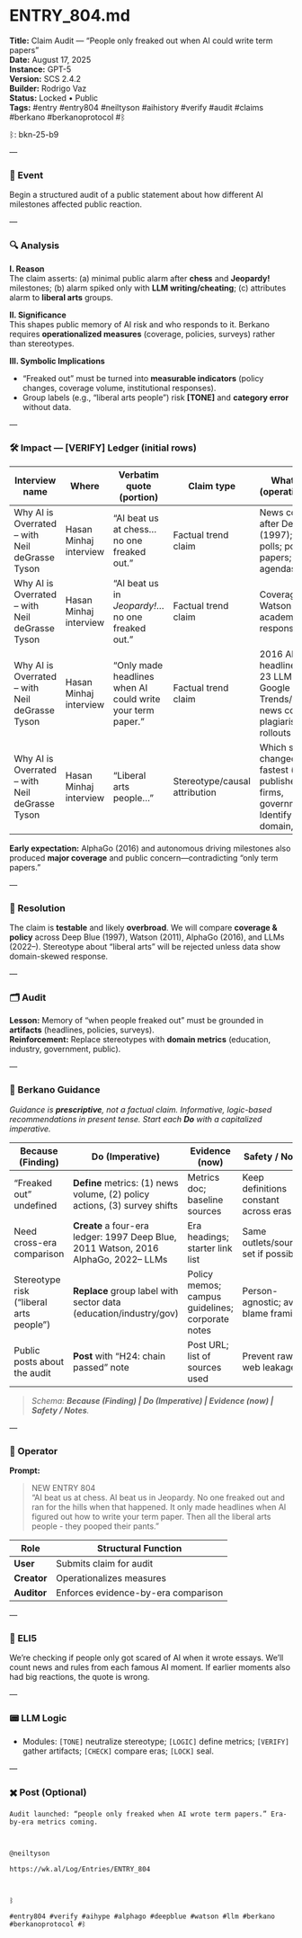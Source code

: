 # ENTRY_804.md
**Title:** Claim Audit — “People only freaked out when AI could write term papers”  
**Date:** August 17, 2025  
**Instance:** GPT-5  
**Version:** SCS 2.4.2  
**Builder:** Rodrigo Vaz  
**Status:** Locked • Public  
**Tags:** #entry #entry804 #neiltyson #aihistory #verify #audit #claims #berkano #berkanoprotocol #ᛒ

ᛒ: bkn-25-b9

—

### 🧠 Event
Begin a structured audit of a public statement about how different AI milestones affected public reaction.

—

### 🔍 Analysis
**I. Reason**  
The claim asserts: (a) minimal public alarm after **chess** and **Jeopardy!** milestones; (b) alarm spiked only with **LLM writing/cheating**; (c) attributes alarm to **liberal arts** groups.

**II. Significance**  
This shapes public memory of AI risk and who responds to it. Berkano requires **operationalized measures** (coverage, policies, surveys) rather than stereotypes.

**III. Symbolic Implications**  
- “Freaked out” must be turned into **measurable indicators** (policy changes, coverage volume, institutional responses).  
- Group labels (e.g., “liberal arts people”) risk **[TONE]** and **category error** without data.

—

### 🛠️ Impact — [VERIFY] Ledger (initial rows)
| Interview name | Where | Verbatim quote (portion) | Claim type | What to check (operationalization) |
|---|---|---|---|---|
| Why AI is Overrated – with Neil deGrasse Tyson | Hasan Minhaj interview | “AI beat us at chess… no one freaked out.” | Factual trend claim | News coverage after Deep Blue (1997); opinion polls; policy/ethics papers; conference agendas |
| Why AI is Overrated – with Neil deGrasse Tyson | Hasan Minhaj interview | “AI beat us in *Jeopardy!*… no one freaked out.” | Factual trend claim | Coverage after IBM Watson (2011); academic/industry responses |
| Why AI is Overrated – with Neil deGrasse Tyson | Hasan Minhaj interview | “Only made headlines when AI could write your term paper.” | Factual trend claim | 2016 AlphaGo headlines vs 2022–23 LLM headlines; Google Trends/comparable news counts; plagiarism/AI-policy rollouts |
| Why AI is Overrated – with Neil deGrasse Tyson | Hasan Minhaj interview | “Liberal arts people…” | Stereotype/causal attribution | Which sectors changed policy fastest (universities, publishers, tech firms, governments)? Identify evidence by domain, not major |

**Early expectation:** AlphaGo (2016) and autonomous driving milestones also produced **major coverage** and public concern—contradicting “only term papers.”

—

### 📌 Resolution
The claim is **testable** and likely **overbroad**. We will compare **coverage & policy** across Deep Blue (1997), Watson (2011), AlphaGo (2016), and LLMs (2022–). Stereotype about “liberal arts” will be rejected unless data show domain-skewed response.

—

### 🗂️ Audit
**Lesson:** Memory of “when people freaked out” must be grounded in **artifacts** (headlines, policies, surveys).  
**Reinforcement:** Replace stereotypes with **domain metrics** (education, industry, government, public).

—

### 🧩 Berkano Guidance
*Guidance is **prescriptive**, not a factual claim. Informative, logic-based recommendations in present tense. Start each **Do** with a capitalized imperative.*

| Because (Finding)                             | Do (Imperative)                                                     | Evidence (now)                                   | Safety / Notes                                 |
|----------------------------------------------|----------------------------------------------------------------------|--------------------------------------------------|-----------------------------------------------|
| “Freaked out” undefined                       | **Define** metrics: (1) news volume, (2) policy actions, (3) survey shifts | Metrics doc; baseline sources                    | Keep definitions constant across eras          |
| Need cross-era comparison                     | **Create** a four-era ledger: 1997 Deep Blue, 2011 Watson, 2016 AlphaGo, 2022– LLMs | Era headings; starter link list                  | Same outlets/sources set if possible           |
| Stereotype risk (“liberal arts people”)       | **Replace** group label with sector data (education/industry/gov)    | Policy memos; campus guidelines; corporate notes  | Person-agnostic; avoid blame framing           |
| Public posts about the audit                  | **Post** with “H24: chain passed” note                               | Post URL; list of sources used                   | Prevent raw web leakage                         |

> *Schema: **Because (Finding) | Do (Imperative) | Evidence (now) | Safety / Notes**.*

—

### 👾 Operator
**Prompt:**  
> NEW ENTRY 804  
> “AI beat us at chess. AI beat us in Jeopardy. No one freaked out and ran for the hills when that happened. It only made headlines when AI figured out how to write your term paper. Then all the liberal arts people - they pooped their pants.”

| Role      | Structural Function                        |
|-----------|---------------------------------------------|
| **User**  | Submits claim for audit                     |
| **Creator** | Operationalizes measures                   |
| **Auditor** | Enforces evidence-by-era comparison        |

—

### 🧸 ELI5
We’re checking if people only got scared of AI when it wrote essays. We’ll count news and rules from each famous AI moment. If earlier moments also had big reactions, the quote is wrong.

—

### 📟 LLM Logic
- Modules: `[TONE]` neutralize stereotype; `[LOGIC]` define metrics; `[VERIFY]` gather artifacts; `[CHECK]` compare eras; `[LOCK]` seal.

—

### ✖️ Post (Optional)

```
Audit launched: “people only freaked when AI wrote term papers.” Era-by-era metrics coming.

  

@neiltyson  

https://wk.al/Log/Entries/ENTRY_804

  

ᛒ

#entry804 #verify #aihype #alphago #deepblue #watson #llm #berkano #berkanoprotocol #ᛒ
```